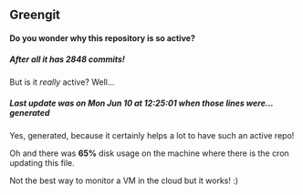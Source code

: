 ## Greengit

#### Do you wonder why this repository is so active?

##### After all it has 2848 commits!

But is it *really* active? Well...

##### Last update was on Mon Jun 10 at 12:25:01 when those lines were... generated

Yes, generated, because it certainly helps a lot to have such an active repo!

Oh and there was **65%** disk usage on the machine
where there is the cron updating this file.

Not the best way to monitor a VM in the cloud but it works! :)
